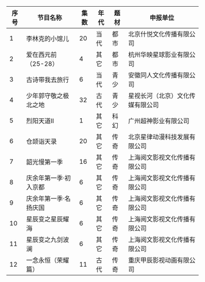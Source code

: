  序号 | 节目名称 | 集数 | 年代 | 题材 | 申报单位 
---|---|---|---|---|---
 1 | 李林克的小馆儿 | 20 | 当代 | 都市 | 北京什悦文化传播有限公司 
 2 | 爱在西元前（25-28） | 4 | 其它 | 都市 | 杭州华映星球影业有限公司 
 3 | 古诗带我去旅行 | 6 | 当代 | 青少 | 安徽同人文化传播有限公司 
 4 | 少年郭守敬之极北之地 | 32 | 古代 | 青少 | 星视长河（北京）文化传媒有限公司 
 5 | 烈阳天道Ⅱ | 1 | 其它 | 科幻 | 广州超神影业有限公司 
 6 | 仓颉诣天录 | 20 | 其它 | 传奇 | 北京星律动漫科技发展有限公司 
 7 | 韶光慢第一季 | 16 | 其它 | 传奇 | 上海阅文影视文化传播有限公司 
 8 | 庆余年第一季·初入京都 | 6 | 其它 | 传奇 | 上海阅文影视文化传播有限公司 
 9 | 庆余年第一季·名扬庆国 | 6 | 其它 | 传奇 | 上海阅文影视文化传播有限公司 
 10 | 星辰变之星辰耀海 | 6 | 其它 | 传奇 | 上海阅文影视文化传播有限公司 
 11 | 星辰变之九剑波澜 | 6 | 其它 | 传奇 | 上海阅文影视文化传播有限公司 
 12 | 一念永恒（荣耀篇） | 11 | 古代 | 传奇 | 重庆甲辰影视动画有限公司 
